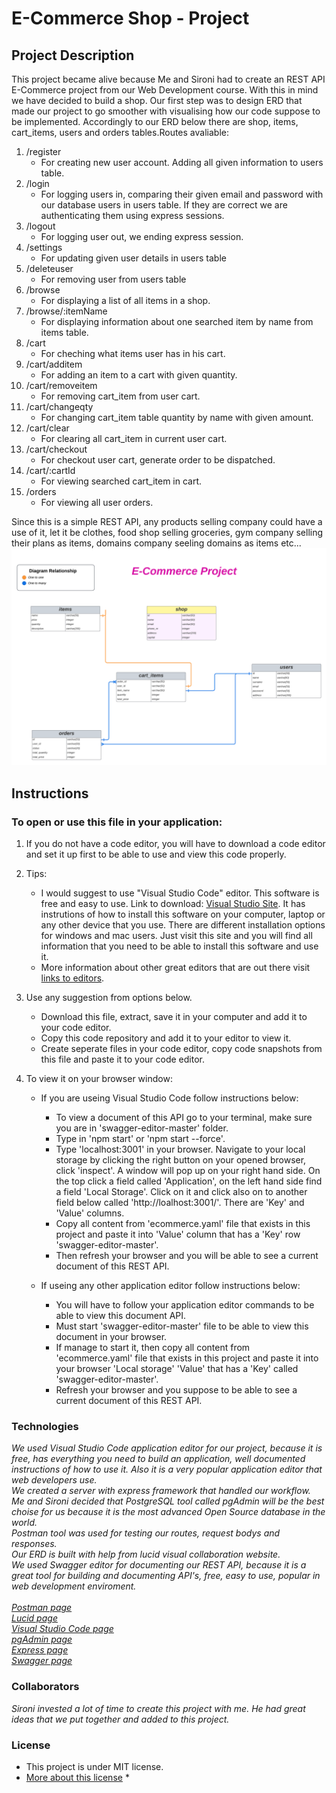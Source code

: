 # E-Commerce Shop - Project #


## Project Description ##

This project became alive because Me and Sironi had to create an REST API E-Commerce project from our Web Development course. With this in mind we have decided to build a shop. Our first step was to design ERD that made our project to go smoother with visualising how our code suppose to be implemented. Accordingly to our ERD below there are shop, items, cart_items, users and orders tables.Routes avaliable:
1. /register
    * For creating new user account. Adding all given information to users table.
2. /login
    * For logging users in, comparing their given email and password with our database users in users table. If they are correct we are authenticating them using express sessions.
3. /logout
    * For logging user out, we ending express session.
4. /settings
    * For updating given user details in users table
5. /deleteuser
    * For removing user from users table
6. /browse
    * For displaying a list of all items in a shop.
7. /browse/:itemName
    * For displaying information about one searched item by name from items table.
8. /cart
    * For cheching what items user has in his cart.
9. /cart/additem
    * For adding an item to a cart with given quantity.
10. /cart/removeitem
    * For removing cart_item from user cart.
11. /cart/changeqty
    * For changing cart_item table quantity by name with given amount.
12. /cart/clear
    * For clearing all cart_item in current user cart.
13. /cart/checkout
    * For checkout user cart, generate order to be dispatched.
14. /cart/:cartId
    * For viewing searched cart_item in cart.
15. /orders
    * For viewing all user orders.

Since this is a simple REST API, any products selling company could have a use of it, let it be clothes, food shop selling groceries, gym company selling their plans as items, domains company seeling domains as items etc...
![E-Commerce ERD image](images/ecommerceERD.png)



## Instructions ##

### To open or use this file in your application: ###
1. If you do not have a code editor, you will have to download a code editor and set it up first to be able to use and view this code properly.

2. Tips:
    * I would suggest to use "Visual Studio Code" editor. This software is free and easy to use. Link to download: [Visual Studio Site](https://code.visualstudio.com/download). It has instrutions of how to install this software on your computer, laptop or any other device that you use. There are different installation options for windows and mac users. Just visit this site and you will find all information that you need to be able to install this software and use it.
    * More information about other great editors that are out there visit [links to editors](https://toolbox.hashnode.com/35-best-free-code-editors).

3. Use any suggestion from options below.
    * Download this file, extract, save it in your computer and add it to your code editor.
    * Copy this code repository and add it to your editor to view it.
    * Create seperate files in your code editor, copy code snapshots from this file and paste it to your code editor.


4. To view it on your browser window:

    * If you are useing Visual Studio Code follow instructions below:
        * To view a document of this API go to your terminal, make sure you are in 'swagger-editor-master' folder.
        * Type in 'npm start' or 'npm start --force'.
        * Type 'localhost:3001' in your browser. Navigate to your local storage by clicking the right button on your opened browser, click 'inspect'. A window will pop up on your right hand side. On the top click a field called 'Application', on the left hand side find a field 'Local Storage'. Click on it and click also on to another field below called 'http://loalhost:3001/'. There are 'Key' and 'Value' columns. 
        * Copy all content from 'ecommerce.yaml' file that exists in this project and paste it into 'Value' column that has a 'Key' row 'swagger-editor-master'. 
        * Then refresh your browser and you will be able to see a current document of this REST API.
    
    
    * If useing any other application editor follow instructions below:
        * You will have to follow your application editor commands to be able to view this document API.
        * Must start 'swagger-editor-master' file to be able to view this document in your browser.
        * If manage to start it, then 
        copy all content from 'ecommerce.yaml' file that exists in this project and paste it into your browser 'Local storage' 'Value' that has a 'Key' called 'swagger-editor-master'.
        * Refresh your browser and you suppose to be able to see a current document of this REST API.

### Technologies ###

*We used Visual Studio Code application editor for our project, because it is free, has everything you need to build an application, well documented instructions of how to use it. Also it is a very popular application editor that web developers use. <br> We created a server with express framework that handled our workflow.
<br>Me and Sironi decided that PostgreSQL tool called pgAdmin will be the best choise for us because it is the most advanced Open Source database in the world.
<br>Postman tool was used for testing our routes, request bodys and responses.
<br>Our ERD is built with help from lucid visual collaboration website.
<br>We used Swagger editor for documenting our REST API, because it is a great tool for building and documenting API's, free, easy to use, popular in web development enviroment.
<br>
<br>[Postman page](www.postman.com)
<br>[Lucid page](www.lucidchart.com)
<br>[Visual Studio Code page](code.visualstudio.com)
<br>[pgAdmin page](https://www.pgadmin.org/)
<br>[Express page](expressjs.com)
<br>[Swagger page](swagger.io/swaggerhub/free-trial)*



### Collaborators ###

*Sironi invested a lot of time to create this project with me. He had great ideas that we put together and added to this project.*

### License ###

* This project is under MIT license. 
* [More about this license](https://mit-license.org/) *

